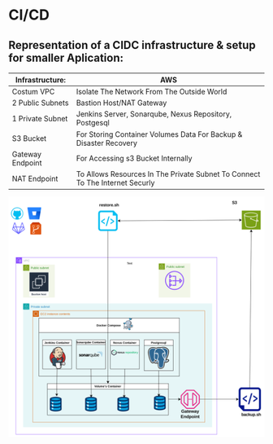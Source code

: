 
# CI/CD
## Representation of a CIDC infrastructure & setup for smaller Aplication:




|  Infrastructure:  | AWS |
| ------------- | ------------- |
| Costum VPC  | Isolate The Network From The Outside World |
| 2 Public Subnets | Bastion Host/NAT Gateway |
| 1 Private Subnet | Jenkins Server, Sonarqube, Nexus Repository, Postgesql |
| S3 Bucket | For Storing Container Volumes Data For Backup & Disaster Recovery |
| Gateway Endpoint | For Accessing s3 Bucket Internally |
| NAT Endpoint | To Allows Resources In The Private Subnet To Connect To The Internet Securly |



![alt text](https://github.com/dev126712/cicd/blob/2d79805398c75877537e3484ff48f43334716e04/cicd.png)
